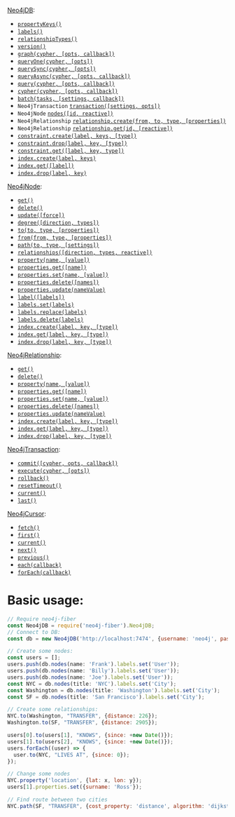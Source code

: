 [Neo4jDB](https://github.com/VeliovGroup/neo4j-fiber/wiki/Neo4jDB-Class):
 - [`propertyKeys()`](https://github.com/VeliovGroup/neo4j-fiber/wiki/Neo4jDB-Class#propertykeys)
 - [`labels()`](https://github.com/VeliovGroup/neo4j-fiber/wiki/Neo4jDB-Class#labels)
 - [`relationshipTypes()`](https://github.com/VeliovGroup/neo4j-fiber/wiki/Neo4jDB-Class#relationshiptypes)
 - [`version()`](https://github.com/VeliovGroup/neo4j-fiber/wiki/Neo4jDB-Class#version)
 - [`graph(cypher, [opts, callback])`](https://github.com/VeliovGroup/neo4j-fiber/wiki/Neo4jDB-Class#graphsettings-opts-callback)
 - [`queryOne(cypher, [opts])`](https://github.com/VeliovGroup/neo4j-fiber/wiki/Neo4jDB-Class#queryonecypher-opts)
 - [`querySync(cypher, [opts])`](https://github.com/VeliovGroup/neo4j-fiber/wiki/Neo4jDB-Class#querysynccypher-opts)
 - [`queryAsync(cypher, [opts, callback])`](https://github.com/VeliovGroup/neo4j-fiber/wiki/Neo4jDB-Class#queryasynccypher-opts-callback)
 - [`query(cypher, [opts, callback])`](https://github.com/VeliovGroup/neo4j-fiber/wiki/Neo4jDB-Class#querysettings-opts-callback)
 - [`cypher(cypher, [opts, callback])`](https://github.com/VeliovGroup/neo4j-fiber/wiki/Neo4jDB-Class#cyphercypher-opts-callback)
 - [`batch(tasks, [settings, callback])`](https://github.com/VeliovGroup/neo4j-fiber/wiki/Neo4jDB-Class#batchtasks-settings-callback)
 - `Neo4jTransaction` [`transaction([settings, opts])`](https://github.com/VeliovGroup/neo4j-fiber/wiki/Neo4jDB-Class#transactionsettings-opts)
 - `Neo4jNode` [`nodes([id, reactive])`](https://github.com/VeliovGroup/neo4j-fiber/wiki/Neo4jDB-Class#nodesid-reactive)
 - `Neo4jRelationship` [`relationship.create(from, to, type, [properties])`](https://github.com/VeliovGroup/neo4j-fiber/wiki/Neo4jDB-Class#relationshipcreatefrom-to-type-properties)
 - `Neo4jRelationship` [`relationship.get(id, [reactive])`](https://github.com/VeliovGroup/neo4j-fiber/wiki/Neo4jDB-Class#relationshipgetid-reactive)
 - [`constraint.create(label, keys, [type])`](https://github.com/VeliovGroup/neo4j-fiber/wiki/Neo4jDB-Class#constraintcreatelabel-keys-type)
 - [`constraint.drop(label, key, [type])`](https://github.com/VeliovGroup/neo4j-fiber/wiki/Neo4jDB-Class#constraintdroplabel-key-type)
 - [`constraint.get([label, key, type])`](https://github.com/VeliovGroup/neo4j-fiber/wiki/Neo4jDB-Class#constraintgetlabel-key-type)
 - [`index.create(label, keys)`](https://github.com/VeliovGroup/neo4j-fiber/wiki/Neo4jDB-Class#indexcreatelabel-keys)
 - [`index.get([label])`](https://github.com/VeliovGroup/neo4j-fiber/wiki/Neo4jDB-Class#indexgetlabel)
 - [`index.drop(label, key)`](https://github.com/VeliovGroup/neo4j-fiber/wiki/Neo4jDB-Class#indexdroplabel-key)

[Neo4jNode](https://github.com/VeliovGroup/neo4j-fiber/wiki/Neo4jNode-Class):
 - [`get()`](https://github.com/VeliovGroup/neo4j-fiber/wiki/Neo4jNode-Class#get)
 - [`delete()`](https://github.com/VeliovGroup/neo4j-fiber/wiki/Neo4jNode-Class#delete)
 - [`update([force])`](https://github.com/VeliovGroup/neo4j-fiber/wiki/Neo4jNode-Class#updateforce)
 - [`degree([direction, types])`](https://github.com/VeliovGroup/neo4j-fiber/wiki/Neo4jNode-Class#degreedirection-types)
 - [`to(to, type, [properties])`](https://github.com/VeliovGroup/neo4j-fiber/wiki/Neo4jNode-Class#toto-type-properties)
 - [`from(from, type, [properties])`](https://github.com/VeliovGroup/neo4j-fiber/wiki/Neo4jNode-Class#fromfrom-type-properties)
 - [`path(to, type, [settings])`](https://github.com/VeliovGroup/neo4j-fiber/wiki/Neo4jNode-Class#pathto-type-settings)
 - [`relationships([direction, types, reactive])`](https://github.com/VeliovGroup/neo4j-fiber/wiki/Neo4jNode-Class#relationshipsdirection-types-reactive)
 - [`property(name, [value])`](https://github.com/VeliovGroup/neo4j-fiber/wiki/Neo4jNode-Class#propertyname-value)
 - [`properties.get([name])`](https://github.com/VeliovGroup/neo4j-fiber/wiki/Neo4jNode-Class#propertiesgetname)
 - [`properties.set(name, [value])`](https://github.com/VeliovGroup/neo4j-fiber/wiki/Neo4jNode-Class#propertiessetname-value)
 - [`properties.delete([names])`](https://github.com/VeliovGroup/neo4j-fiber/wiki/Neo4jNode-Class#propertiesdeletenames)
 - [`properties.update(nameValue)`](https://github.com/VeliovGroup/neo4j-fiber/wiki/Neo4jNode-Class#propertiesupdatenamevalue)
 - [`label([labels])`](https://github.com/VeliovGroup/neo4j-fiber/wiki/Neo4jNode-Class#labellabels)
 - [`labels.set(labels)`](https://github.com/VeliovGroup/neo4j-fiber/wiki/Neo4jNode-Class#labelssetlabels)
 - [`labels.replace(labels)`](https://github.com/VeliovGroup/neo4j-fiber/wiki/Neo4jNode-Class#labelsreplacelabels)
 - [`labels.delete(labels)`](https://github.com/VeliovGroup/neo4j-fiber/wiki/Neo4jNode-Class#labelsdeletelabels)
 - [`index.create(label, key, [type])`](https://github.com/VeliovGroup/neo4j-fiber/wiki/Neo4jNode-Class#indexcreatelabel-key-type)
 - [`index.get(label, key, [type])`](https://github.com/VeliovGroup/neo4j-fiber/wiki/Neo4jNode-Class#indexgetlabel-key-type)
 - [`index.drop(label, key, [type])`](https://github.com/VeliovGroup/neo4j-fiber/wiki/Neo4jNode-Class#indexdroplabel-key-type)

[Neo4jRelationship](https://github.com/VeliovGroup/neo4j-fiber/wiki/Neo4jRelationship-Class):
 - [`get()`](https://github.com/VeliovGroup/neo4j-fiber/wiki/Neo4jRelationship-Class#get)
 - [`delete()`](https://github.com/VeliovGroup/neo4j-fiber/wiki/Neo4jRelationship-Class#delete)
 - [`property(name, [value])`](https://github.com/VeliovGroup/neo4j-fiber/wiki/Neo4jRelationship-Class#propertyname-value)
 - [`properties.get([name])`](https://github.com/VeliovGroup/neo4j-fiber/wiki/Neo4jRelationship-Class#propertiesgetname)
 - [`properties.set(name, [value])`](https://github.com/VeliovGroup/neo4j-fiber/wiki/Neo4jRelationship-Class#propertiessetname-value)
 - [`properties.delete([names])`](https://github.com/VeliovGroup/neo4j-fiber/wiki/Neo4jRelationship-Class#propertiesdeletenames)
 - [`properties.update(nameValue)`](https://github.com/VeliovGroup/neo4j-fiber/wiki/Neo4jRelationship-Class#propertiesupdatenamevalue)
 - [`index.create(label, key, [type])`](https://github.com/VeliovGroup/neo4j-fiber/wiki/Neo4jRelationship-Class#indexcreatelabel-key-type)
 - [`index.get(label, key, [type])`](https://github.com/VeliovGroup/neo4j-fiber/wiki/Neo4jRelationship-Class#indexgetlabel-key-type)
 - [`index.drop(label, key, [type])`](https://github.com/VeliovGroup/neo4j-fiber/wiki/Neo4jRelationship-Class#indexdroplabel-key-type)

[Neo4jTransaction](https://github.com/VeliovGroup/neo4j-fiber/wiki/Neo4jTransaction-Class):
 - [`commit([cypher, opts, callback])`](https://github.com/VeliovGroup/neo4j-fiber/wiki/Neo4jTransaction-Class#commitsettings-opts-callback)
 - [`execute(cypher, [opts])`](https://github.com/VeliovGroup/neo4j-fiber/wiki/Neo4jTransaction-Class#executesettings-opts)
 - [`rollback()`](https://github.com/VeliovGroup/neo4j-fiber/wiki/Neo4jTransaction-Class#rollback)
 - [`resetTimeout()`](https://github.com/VeliovGroup/neo4j-fiber/wiki/Neo4jTransaction-Class#resettimeout)
 - [`current()`](https://github.com/VeliovGroup/neo4j-fiber/wiki/Neo4jTransaction-Class#current)
 - [`last()`](https://github.com/VeliovGroup/neo4j-fiber/wiki/Neo4jTransaction-Class#last)

[Neo4jCursor](https://github.com/VeliovGroup/neo4j-fiber/wiki/Neo4jCursor-Class):
 - [`fetch()`](https://github.com/VeliovGroup/neo4j-fiber/wiki/Neo4jCursor-Class#fetch)
 - [`first()`](https://github.com/VeliovGroup/neo4j-fiber/wiki/Neo4jCursor-Class#first)
 - [`current()`](https://github.com/VeliovGroup/neo4j-fiber/wiki/Neo4jCursor-Class#current)
 - [`next()`](https://github.com/VeliovGroup/neo4j-fiber/wiki/Neo4jCursor-Class#next)
 - [`previous()`](https://github.com/VeliovGroup/neo4j-fiber/wiki/Neo4jCursor-Class#previous)
 - [`each(callback)`](https://github.com/VeliovGroup/neo4j-fiber/wiki/Neo4jCursor-Class#eachcallback)
 - [`forEach(callback)`](https://github.com/VeliovGroup/neo4j-fiber/wiki/Neo4jCursor-Class#foreachcallback)

Basic usage:
=====
```js
// Require neo4j-fiber
const Neo4jDB = require('neo4j-fiber').Neo4jDB;
// Connect to DB:
const db = new Neo4jDB('http://localhost:7474', {username: 'neo4j', password: '1234'});

// Create some nodes:
const users = [];
users.push(db.nodes(name: 'Frank').labels.set('User'));
users.push(db.nodes(name: 'Billy').labels.set('User'));
users.push(db.nodes(name: 'Joe').labels.set('User'));
const NYC = db.nodes(title: 'NYC').labels.set('City');
const Washington = db.nodes(title: 'Washington').labels.set('City');
const SF = db.nodes(title: 'San Francisco').labels.set('City');

// Create some relationships:
NYC.to(Washington, "TRANSFER", {distance: 226});
Washington.to(SF, "TRANSFER", {distance: 2905});

users[0].to(users[1], "KNOWS", {since: +new Date()});
users[1].to(users[2], "KNOWS", {since: +new Date()});
users.forEach((user) => {
  user.to(NYC, "LIVES AT", {since: 0});
});

// Change some nodes
NYC.property('location', {lat: x, lon: y});
users[1].properties.set({surname: 'Ross'});

// Find route between two cities
NYC.path(SF, "TRANSFER", {cost_property: 'distance', algorithm: 'dijkstra'});
```